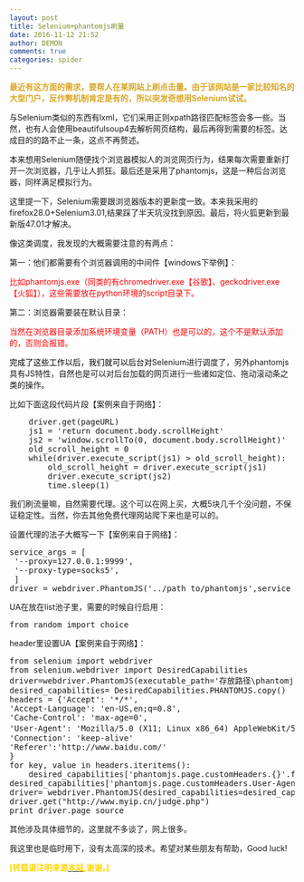 ```yaml
---
layout: post
title: Selenium+phantomjs刷量
date: 2016-11-12 21:52
author: DEMON
comments: true
categories: spider
---
```

<p>
	<span style="color:#DAA520;"><strong>最近有这方面的需求，要帮人在某网站上刷点击量。由于该网站是一家比较知名的大型门户，反作弊机制肯定是有的，所以突发奇想用Selenium试试。</strong></span>
</p>

<p>
	与Selenium类似的东西有lxml，它们采用正则xpath路径匹配标签会多一些。当然，也有人会使用beautifulsoup4去解析网页结构，最后再得到需要的标签。达成目的的路不止一条，这点不再赘述。
</p>

<p>
	本来想用Selenium随便找个浏览器模拟人的浏览网页行为，结果每次需要重新打开一次浏览器，几乎让人抓狂。最后还是采用了phantomjs，这是一种后台浏览器，同样满足模拟行为。
</p>

<p>
	这里提一下，Selenium需要跟浏览器版本的更新度一致。本来我采用的firefox28.0+Selenium3.01,结果踩了半天坑没找到原因。最后，将火狐更新到最新版47.01才解决。
</p>

<p>
	像这类调度，我发现的大概需要注意的有两点：
</p>

<p>
	第一：他们都需要有个浏览器调用的中间件【windows下举例】：
</p>

<p>
	<span style="color:#FF0000;">比如phantomjs.exe（同类的有chromedriver.exe【谷歌】、geckodriver.exe【火狐】），这些需要放在python环境的script目录下。</span>
</p>

<p>
	第二：浏览器需要装在默认目录：
</p>

<p>
	<span style="color:#FF0000;">当然在浏览器目录添加系统环境变量（PATH）也是可以的，这个不是默认添加的，否则会报错。</span>
</p>

<p>
	<span style="color:#000000;">完成了这些工作以后，我们就可以后台对</span>Selenium进行调度了，另外phantomjs具有JS特性，自然也是可以对后台加载的网页进行一些诸如定位、拖动滚动条之类的操作。
</p>

<p>
	比如下面这段代码片段【案例来自于网络】：
</p>

<pre class="brush:python;">
&nbsp; &nbsp; driver.get(pageURL)&nbsp;
&nbsp; &nbsp; js1 = &#39;return document.body.scrollHeight&#39;
&nbsp; &nbsp; js2 = &#39;window.scrollTo(0, document.body.scrollHeight)&#39;
&nbsp; &nbsp; old_scroll_height = 0
&nbsp; &nbsp; while(driver.execute_script(js1) &gt; old_scroll_height):
&nbsp; &nbsp; &nbsp; &nbsp; old_scroll_height = driver.execute_script(js1)
&nbsp; &nbsp; &nbsp; &nbsp; driver.execute_script(js2)
&nbsp; &nbsp; &nbsp; &nbsp; time.sleep(1) &nbsp;</pre>

<p>
	我们刷流量嘛，自然需要代理。这个可以在网上买，大概5块几千个没问题，不保证稳定性。当然，你去其他免费代理网站爬下来也是可以的。
</p>

<p>
	设置代理的法子大概写一下【案例来自于网络】：
</p>

<pre class="brush:python;">
service_args = [
 &#39;--proxy=127.0.0.1:9999&#39;,
 &#39;--proxy-type=socks5&#39;,
 ]
driver = webdriver.PhantomJS(&#39;../path_to/phantomjs&#39;,service_args=service_args)</pre>

<p>
	UA在放在list池子里，需要的时候自行启用：
</p>

<pre class="brush:python;">
from random import choice</pre>

<p>
	header里设置UA【案例来自于网络】：
</p>

<pre class="brush:python;">
from selenium import webdriver
from selenium.webdriver import DesiredCapabilities
driver=webdriver.PhantomJS(executable_path=&#39;存放路径\phantomjs.exe&#39;)
desired_capabilities= DesiredCapabilities.PHANTOMJS.copy()
headers = {&#39;Accept&#39;: &#39;*/*&#39;,
&#39;Accept-Language&#39;: &#39;en-US,en;q=0.8&#39;,
&#39;Cache-Control&#39;: &#39;max-age=0&#39;,
&#39;User-Agent&#39;: &#39;Mozilla/5.0 (X11; Linux x86_64) AppleWebKit/537.36 (KHTML, like Gecko) Chrome/48.0.2564.116 Safari/537.36&#39;,#这种修改 UA 也有效
&#39;Connection&#39;: &#39;keep-alive&#39;
&#39;Referer&#39;:&#39;http://www.baidu.com/&#39;
}
for key, value in headers.iteritems():
    desired_capabilities['phantomjs.page.customHeaders.{}'.format(key)] = value
desired_capabilities['phantomjs.page.customHeaders.User-Agent'] = &#39;Mozilla/5.0 (Macintosh; Intel Mac OS X 10_10_1) AppleWebKit/537.36 (KHTML, like Gecko) Chrome/39.0.2171.95 Safari/537.36&#39;
driver= webdriver.PhantomJS(desired_capabilities=desired_capabilities)
driver.get(&quot;http://www.myip.cn/judge.php&quot;)
print driver.page_source</pre>

<p>
	其他涉及具体细节的，这里就不多谈了，网上很多。
</p>

<p>
	我这里也是临时用下，没有太高深的技术。希望对某些朋友有帮助，Good luck!
</p>

<p>
	<strong><span style="color:#FFD700;">[转载请注明来源</span><a href="http://blog.hellsec.net/" target="_blank"><span style="color:#FFD700;">本站</span></a><span style="color:#FFD700;">,谢谢。]</span></strong>
</p>


